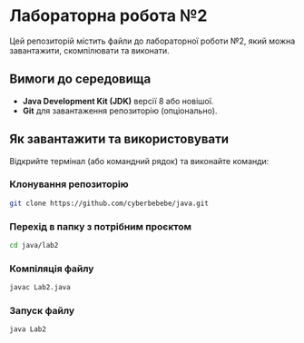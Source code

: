 # Лабораторна робота №2

Цей репозиторій містить файли до лабораторної роботи №2, який можна завантажити, скомпілювати та виконати.

## Вимоги до середовища

- **Java Development Kit (JDK)** версії 8 або новішої.
- **Git** для завантаження репозиторію (опціонально).

## Як завантажити та використовувати

Відкрийте термінал (або командний рядок) та виконайте команди:

### Клонування репозиторію

```bash
git clone https://github.com/cyberbebebe/java.git
```

### Перехід в папку з потрібним проєктом

```bash
cd java/lab2
```

### Компіляція файлу

```bash
javac Lab2.java
```

### Запуск файлу

```bash
java Lab2
```
